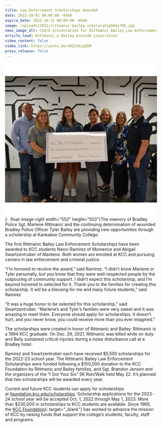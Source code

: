 ```yaml
---
title: Law Enforcement Scholarships Awarded
date: 2022-10-01 00:00:00 -0500
expire_date: 2022-10-31 00:00:00 -0500
image: /uploads/2022/rittmanic-bailey-scholarship564x790.jpg
news_image_alt: Check presentation for Rittmanic Bailey Law Enforcement Scholarships
article_lead: Rittmanic & Bailey provide inspiration
video_content: false
video_link: https://youtu.be/4d2LkGjg5bM
press_release: false
---
```

![](/uploads/2022/rittmanic-bailey-scholarship564x790-1.jpg){: .float-image-right width="552" height="553"}The memory of Bradley Police Sgt. Marlene Rittmanic and the continuing determination of wounded Bradley Police Officer Tyler Bailey are providing new opportunities through a scholarship at Kankakee Community College.

The first Rittmanic Bailey Law Enforcement Scholarships have been awarded to KCC students Nanci Ramirez of Momence and Abigail Swartzentruber of Manteno. Both women are enrolled at KCC and pursuing careers in law enforcement and criminal justice.&nbsp;

“I’m honored to receive the award,” said Ramirez. “I didn’t know Marlene or Tyler personally, but you know that they were well-respected people by the outpouring of community support. I didn’t expect this scholarship, and I’m beyond honored to selected for it. Thank you to the families for creating this scholarship. It will be a blessing for me and many future students,” said Ramirez

“It was a huge honor to be selected for this scholarship,” said Swartzentruber. “Marlene’s and Tyler’s families were very sweet and it was amazing to meet them. Everyone should apply for scholarships. It doesn’t hurt, and you never know, you could receive more than you ever imagined.”

The scholarships were created in honor of Rittmanic and Bailey. Rittmanic is a 1994 KCC graduate. On Dec. 29, 2021, Rittmanic was killed while on duty and Baily sustained critical injuries during a noise disturbance call at a Bradley hotel.&nbsp;

Ramirez and Swartzentruber each have received $5,500 scholarships for the 2022-23 school year. The Rittmanic Bailey Law Enforcement Scholarships were funded following a $100,000 donation to the KCC Foundation by Rittmanic and Bailey families, and Sgt. Brandon Jenson and the organizers of the “I Got Your Six” 5K Run/Walk held May 22. It’s planned that two scholarships will be awarded every year.

Current and future KCC students can apply for scholarships at&nbsp;[foundation.kcc.edu/scholarships](https://foundation.kcc.edu/scholarships). Scholarship applications for the 2023-24 school year will be accepted Oct. 1, 2022 through May 1, 2023. More than $230,000 in scholarships to KCC students are available. Since 1969, the&nbsp;[KCC Foundation](https://foundation.kcc.edu/){: target="_blank"}&nbsp;has worked to advance the mission of KCC by raising funds that support the college’s students, faculty, staff and programs.​​